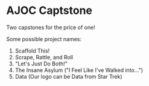 # AJOC Captstone

Two capstones for the price of one!

Some possible project names:

1.  Scaffold This!
2.  Scrape, Rattle, and Roll
3.  "Let's Just Do Both!"
4.  The Insane Asylum ("I Feel Like I've Walked into...")
5.  Data (Our logo can be Data from Star Trek)
